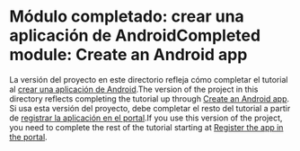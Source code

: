# <a name="completed-module-create-an-android-app"></a><span data-ttu-id="1fdd6-101">Módulo completado: crear una aplicación de Android</span><span class="sxs-lookup"><span data-stu-id="1fdd6-101">Completed module: Create an Android app</span></span>

<span data-ttu-id="1fdd6-102">La versión del proyecto en este directorio refleja cómo completar el tutorial al [crear una aplicación de Android](https://docs.microsoft.com/graph/tutorials/android?tutorial-step=1).</span><span class="sxs-lookup"><span data-stu-id="1fdd6-102">The version of the project in this directory reflects completing the tutorial up through [Create an Android app](https://docs.microsoft.com/graph/tutorials/android?tutorial-step=1).</span></span> <span data-ttu-id="1fdd6-103">Si usa esta versión del proyecto, debe completar el resto del tutorial a partir de [registrar la aplicación en el portal](https://docs.microsoft.com/graph/tutorials/android?tutorial-step=2).</span><span class="sxs-lookup"><span data-stu-id="1fdd6-103">If you use this version of the project, you need to complete the rest of the tutorial starting at [Register the app in the portal](https://docs.microsoft.com/graph/tutorials/android?tutorial-step=2).</span></span>
